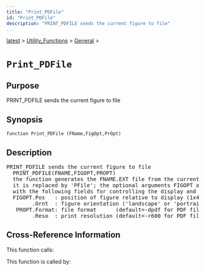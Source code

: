```yaml
---
title: "Print_PDFile"
id: "Print_PDFile"
description: "PRINT_PDFILE sends the current figure to file"
...
```


<!-- <a name="_top"></a> -->
<!-- <div><a href="../../../.autoindex.md">Home</a> &gt;  -->
 <a href="#">latest</a> &gt; <a href="#">Utility_Functions</a> &gt; <a href=".autoindex.md">General</a> &gt; 
<!-- Print_PDFile.m</div> -->

<!--<table width="100%"><tr><td align="left"><a href="../../../.autoindex.md"><img alt="<" border="0" src="../../../left.png">&nbsp;Master index</a></td>
<td align="right"><a href=".autoindex.md">Index for latest\Utility_Functions\General&nbsp;<img alt=">" border="0" src="../../../right.png"></a></td></tr></table>-->
# `Print_PDFile`



## <a name="_name"></a>Purpose


PRINT_PDFILE sends the current figure to file

<!-- <div class="box"><strong>PRINT_PDFILE sends the current figure to file</strong></div> -->

## <a name="_synopsis"></a>Synopsis

`function Print_PDFile (FName,FigOpt,PrOpt)` 

## Description


<pre class="comment">PRINT_PDFILE sends the current figure to file 
  PRINT_PDFILE(FNAME,FIGOPT,PROPT)
  the function generates the FNAME.EXT file from the current figure; if FNAME is missing,
  it is replaced by 'PFile'; the optional arguments FIGOPT and PROPT are data structures
  with the following fields for controlling the display and the output:
  FIGOPT.Pos   : position of figure relative to display (1x4 numeric array) 
        .Ornt  : figure orientation ('landscape' or 'portrait')
   PROPT.Format: file format      (default=-dpdf for PDF file)
        .Reso  : print resolution (default=-r600 for PDF file)</pre>
<!-- <div class="fragment"><pre class="comment">PRINT_PDFILE sends the current figure to file 
  PRINT_PDFILE(FNAME,FIGOPT,PROPT)
  the function generates the FNAME.EXT file from the current figure; if FNAME is missing,
  it is replaced by 'PFile'; the optional arguments FIGOPT and PROPT are data structures
  with the following fields for controlling the display and the output:
  FIGOPT.Pos   : position of figure relative to display (1x4 numeric array) 
        .Ornt  : figure orientation ('landscape' or 'portrait')
   PROPT.Format: file format      (default=-dpdf for PDF file)
        .Reso  : print resolution (default=-r600 for PDF file)</pre></div> -->

<!-- crossreference -->
## <a name="_cross"></a>Cross-Reference Information

This function calls:
<ul style="list-style-image:url(../../../matlabicon.gif)">
</ul>

This function is called by:
<ul style="list-style-image:url(../../../matlabicon.gif)">
</ul>
<!-- crossreference -->




<!-- <hr><address>Generated on Mon 15-Feb-2021 18:38:47 by <strong><a href="http://www.artefact.tk/software/matlab/m2html/" title="Matlab Documentation in HTML">m2html</a></strong> &copy; 2005</address> -->